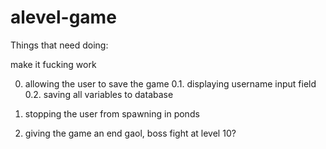 # alevel-game
Things that need doing:

make it fucking work

0. allowing the user to save the game
0.1. displaying username input field
0.2. saving all variables to database

1. stopping the user from spawning in ponds

2. giving the game an end gaol, boss fight at level 10?
